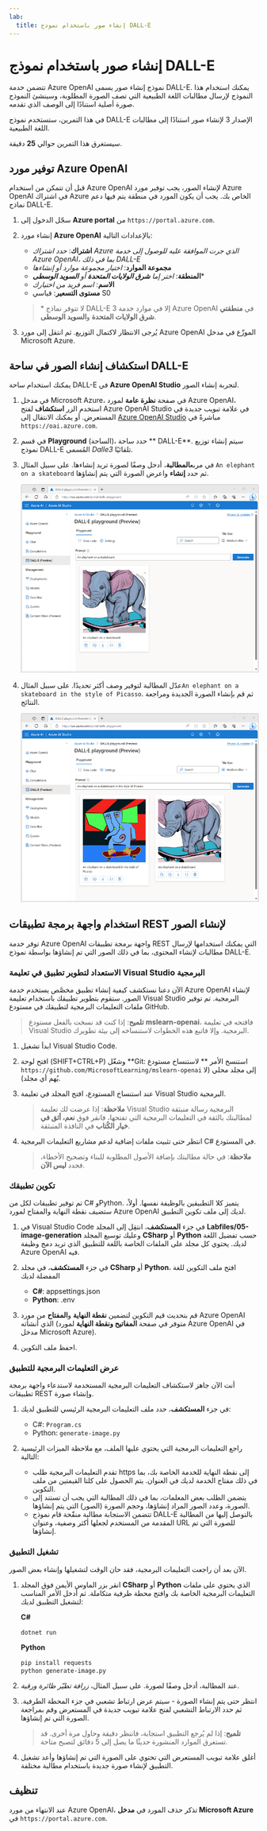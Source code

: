 ```yaml
---
lab:
  title: إنشاء صور باستخدام نموذج DALL-E
---
```


# إنشاء صور باستخدام نموذج DALL-E

تتضمن خدمة Azure OpenAI نموذج إنشاء صور يسمى DALL-E. يمكنك استخدام هذا النموذج لإرسال مطالبات اللغة الطبيعية التي تصف الصورة المطلوبة، وسينشئ النموذج صورة أصلية استنادًا إلى الوصف الذي تقدمه.

في هذا التمرين، ستستخدم نموذج DALL-E الإصدار 3 لإنشاء صور استنادًا إلى مطالبات اللغة الطبيعية.

سيستغرق هذا التمرين حوالي **25** دقيقة.

## توفير مورد Azure OpenAI

قبل أن تتمكن من استخدام Azure OpenAI لإنشاء الصور، يجب توفير مورد Azure OpenAI في اشتراك Azure الخاص بك. يجب أن يكون المورد في منطقة يتم فيها دعم نماذج DALL-E.

1. سجّل الدخول إلى **Azure portal** من `https://portal.azure.com`.
2. إنشاء مورد **Azure OpenAI** بالإعدادات التالية:
    - **اشتراك**: *حدد اشتراك Azure الذي جرت الموافقة عليه للوصول إلى خدمة Azure OpenAI، بما في ذلك DALL-E*
    - **مجموعة الموارد**: *اختيار مجموعة موارد أو إنشاءها*
    - **المنطقة**: *اختر إما **شرق الولايات المتحدة** أو **السويد الوسطى***\*
    - **الاسم**: *اسم فريد من اختيارك*
    - **مستوى التسعير**: قياسي S0

    > \* لا تتوفر نماذج DALL-E 3 إلا في موارد خدمة Azure OpenAI في **منطقتي شرق الولايات المتحدة** و**السويد الوسطى**.

3. يُرجى الانتظار لاكتمال التوزيع. ثم انتقل إلى مورد Azure OpenAI الموزّع في مدخل Microsoft Azure.

## استكشاف إنشاء الصور في ساحة DALL-E

يمكنك استخدام ساحة DALL-E في **Azure OpenAI Studio** لتجربة إنشاء الصور.

1. في مدخل Microsoft Azure، في صفحة **نظرة عامة** لمورد Azure OpenAI، استخدم الزر **استكشاف** لفتح Azure OpenAI Studio في علامة تبويب جديدة في المستعرض. أو يمكنك الانتقال إلى [Azure OpenAI Studio](https://oai.azure.com) مباشرةً في `https://oai.azure.com`.
2. في قسم **Playground** (الساحة)، حدد ساحة ** DALL-E**. سيتم إنشاء توزيع نموذج DALL-E المُسمى *Dalle3* تلقائيًا.
3. في مربع**المطالبة**، أدخل وصفًا لصورة تريد إنشاءها. على سبيل المثال `An elephant on a skateboard` ثم حدد **إنشاء** واعرض الصورة التي يتم إنشاؤها.

    ![ساحة DALL-E في Azure OpenAI Studio مع صورة تم إنشاؤها.](../media/dall-e-playground.png)

4. عدّل المطالبة لتوفير وصف أكثر تحديدًا. على سبيل المثال`An elephant on a skateboard in the style of Picasso`. ثم قم بإنشاء الصورة الجديدة ومراجعة النتائج.

    ![ساحة DALL-E في Azure OpenAI Studio مع صورتين تم إنشاؤهما.](../media/dall-e-playground-new-image.png)

## استخدام واجهة برمجة تطبيقات REST لإنشاء الصور

توفر خدمة Azure OpenAI واجهة برمجة تطبيقات REST التي يمكنك استخدامها لإرسال مطالبات لإنشاء المحتوى، بما في ذلك الصور التي تم إنشاؤها بواسطة نموذج DALL-E.

### الاستعداد لتطوير تطبيق في تعليمة Visual Studio البرمجية

الآن دعنا نستكشف كيفية إنشاء تطبيق مخصَّص يستخدم خدمة Azure OpenAI لإنشاء الصور. ستقوم بتطوير تطبيقك باستخدام تعليمة Visual Studio البرمجية. تم توفير ملفات التعليمات البرمجية لتطبيقك في مستودع GitHub.

> **تلميح**: إذا كنت قد نسخت بالفعل مستودع **mslearn-openai**، فافتحه في تعليمة Visual Studio البرمجية. وإلا فاتبع هذه الخطوات لاستنساخه إلى بيئة تطويرك.

1. ابدأ تشغيل Visual Studio Code.
2. افتح لوحة (SHIFT+CTRL+P) وشغّل **Git: استنسخ الأمر ** لاستنساخ مستودع `https://github.com/MicrosoftLearning/mslearn-openai` إلى مجلد محلي (لا يُهم أي مجلد).
3. عند استنساخ المستودع، افتح المجلد في تعليمة Visual Studio البرمجية.

    > **ملاحظة**: إذا عرضت لك تعليمة Visual Studio البرمجية رسالة منبثقة لمطالبتك بالثقة في التعليمات البرمجية التي تفتحها، فانقر فوق **نعم، أثق في خيار الكُتاب** في النافذة المنبثقة.

4. انتظر حتى تثبيت ملفات إضافية لدعم مشاريع التعليمات البرمجية C# في المستودع.

    > **ملاحظة**: في حالة مطالبتك بإضافة الأصول المطلوبة للبناء وتصحيح الأخطاء، فحدد **ليس الآن**.

### تكوين تطبيقك

تم توفير تطبيقات لكل من C# وPython. يتميز كلا التطبيقين بالوظيفة نفسها. أولاً، ستضيف نقطة النهاية والمفتاح لمورد Azure OpenAI لديك إلى ملف تكوين التطبيق.

1. في Visual Studio Code في جزء **المستكشف**، انتقِل إلى المجلد **Labfiles/05-image-generation** وعليك توسيع المجلد **CSharp** أو **Python** حسب تفضيل اللغة لديك. يحتوي كل مجلد على الملفات الخاصة باللغة للتطبيق الذي تريد دمج وظيفة Azure OpenAI فيه.
2. في جزء **المستكشف**، في مجلد **CSharp** أو **Python**، افتح ملف التكوين للغة المفضلة لديك

    - **C#**: appsettings.json
    - **Python**: .env
    
3. قم بتحديث قيم التكوين لتضمين **نقطة النهاية** و**المفتاح** من مورد Azure OpenAI الذي أنشأته (متوفر في صفحة **المفاتيح ونقطة النهاية** لمورد Azure OpenAI في مدخل Microsoft Azure).
4. احفظ ملف التكوين.

### عرض التعليمات البرمجية للتطبيق

أنت الآن جاهز لاستكشاف التعليمات البرمجية المستخدمة لاستدعاء واجهة برمجة تطبيقات REST وإنشاء صورة.

1. في جزء **المستكشف**، حدد ملف التعليمات البرمجية الرئيسي للتطبيق لديك:

    - C#: `Program.cs`
    - Python: `generate-image.py`

2. راجع التعليمات البرمجية التي يحتوي عليها الملف، مع ملاحظة الميزات الرئيسية التالية:
    - تقدم التعليمات البرمجية طلب https إلى نقطة النهاية للخدمة الخاصة بك، بما في ذلك مفتاح الخدمة لديك في العنوان. يتم الحصول على كلتا القيمتين من ملف التكوين.
    - يتضمن الطلب بعض المعلمات، بما في ذلك المطالبة التي يجب أن تستند إلى الصورة، وعدد الصور المراد إنشاؤها، وحجم الصورة (الصور) التي يتم إنشاؤها.
    - تتضمن الاستجابة مطالبة منقّحة قام نموذج DALL-E بالتوصل إليها من المطالبة المقدمة من المستخدم لجعلها أكثر وصفية، وعنوان URL للصورة التي تم إنشاؤها.

### تشغيل التطبيق

الآن بعد أن راجعت التعليمات البرمجية، فقد حان الوقت لتشغيلها وإنشاء بعض الصور.

1. انقر بزر الماوس الأيمن فوق المجلد **CSharp** أو **Python** الذي يحتوي على ملفات التعليمات البرمجية الخاصة بك وافتح محطة طرفية متكاملة. ثم أدخل الأمر المناسب لتشغيل التطبيق لديك:

   **C#**
   ```
   dotnet run
   ```
   
   **Python**
   ```
   pip install requests
   python generate-image.py
   ```

3. عند المطالبة، أدخل وصفًا لصورة. على سبيل المثال، *زرافة تطيّر طائرة ورقية*.

4. انتظر حتى يتم إنشاء الصورة - سيتم عرض ارتباط تشعبي في جزء المحطة الطرفية. ثم حدد الارتباط التشعبي لفتح علامة تبويب جديدة في المستعرض وقم بمراجعة الصورة التي تم إنشاؤها.

   > **تلميح**: إذا لم يُرجع التطبيق استجابة، فانتظر دقيقة وحاول مرة أخرى. قد تستغرق الموارد المنشورة حديثًا ما يصل إلى 5 دقائق لتصبح متاحة.

5. أغلق علامة تبويب المستعرض التي تحتوي على الصورة التي تم إنشاؤها وأعد تشغيل التطبيق لإنشاء صورة جديدة باستخدام مطالبة مختلفة.

## تنظيف

عند الانتهاء من مورد Azure OpenAI، تذكر حذف المورد في **مدخل Microsoft Azure** في `https://portal.azure.com`.
